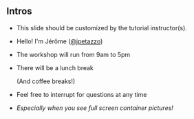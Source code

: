 ## Intros

- This slide should be customized by the tutorial instructor(s).

- Hello! I'm Jérôme ([@jpetazzo](https://twitter.com/jpetazzo))

- The workshop will run from 9am to 5pm

- There will be a lunch break

  (And coffee breaks!)

- Feel free to interrupt for questions at any time

- *Especially when you see full screen container pictures!*
